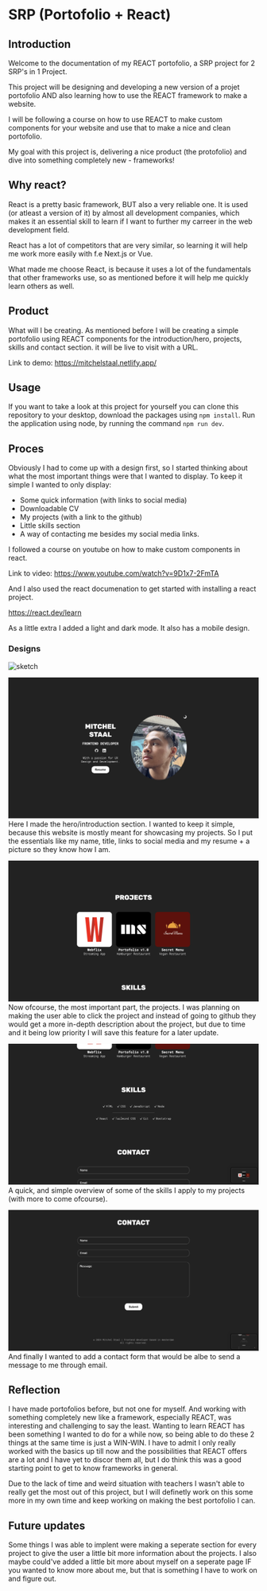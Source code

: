 # SRP (Portofolio + React)

## Introduction

Welcome to the documentation of my REACT portofolio, a SRP project for 2 SRP's in 1 Project.

This project will be designing and developing a new version of a projet portofolio AND also learning how to use the REACT framework to make a website.

I will be following a course on how to use REACT to make custom components for your website and use that to make a nice and clean portofolio.

My goal with this project is, delivering a nice product (the protofolio) and dive into something completely new - frameworks! 

## Why react?

React is a pretty basic framework, BUT also a very reliable one. It is used (or atleast a version of it) by almost all development companies, which makes it an essential skill to learn if I want to further my carreer in the web development field.

React has a lot of competitors that are very similar, so learning it will help me work more easily with f.e Next.js or Vue. 

What made me choose React, is because it uses a lot of the fundamentals that other frameworks use, so as mentioned before it will help me quickly learn others as well.

## Product

What will I be creating. As mentioned before I will be creating a simple portofolio using REACT components for the introduction/hero, projects, skills and contact section. it will be live to visit with a URL.

Link to demo: https://mitchelstaal.netlify.app/


## Usage

If you want to take a look at this project for yourself you can clone this repository to your desktop, download the packages using ```npm install```. Run the application using node, by running the command ```npm run dev```. 

## Proces

Obviously I had to come up with a design first, so I started thinking about what the most important things were that I wanted to display. To keep it simple I wanted to only display:
* Some quick information (with links to social media)
* Downloadable CV
* My projects (with a link to the github)
* Little skills section
* A way of contacting me besides my social media links.



I followed a course on youtube on how to make custom components in react.

Link to video: https://www.youtube.com/watch?v=9D1x7-2FmTA

And I also used the react documenation to get started with installing a react project. 

https://react.dev/learn

As a little extra I added a light and dark mode. It also has a mobile design.

### Designs

![sketch](/src/assets/Sketch%20.png)

![hero](/src/assets/hero.png)
Here I made the hero/introduction section. I wanted to keep it simple, because this website is mostly meant for showcasing my projects. So I put the essentials like my name, title, links to social media and my resume + a picture so they know how I am.

![project](/src/assets/project.png)
Now ofcourse, the most important part, the projects. I was planning on making the user able to click the project and instead of going to github they would get a more in-depth description about the project, but due to time and it being low priority I will save this feature for a later update.

![skills](/src/assets/skill.png)
A quick, and simple overview of some of the skills I apply to my projects (with more to come ofcourse).

![contact](/src/assets/contact.png)
And finally I wanted to add a contact form that would be albe to send a message to me through email.


## Reflection

I have made portofolios before, but not one for myself. And working with something completely new like a framework, especially REACT, was interesting and challenging to say the least. Wanting to learn REACT has been something I wanted to do for a while now, so being able to do these 2 things at the same time is just a WIN-WIN. I have to admit I only really worked with the basics up till now and the possibilities that REACT offers are a lot and I have yet to discor them all, but I do think this was a good starting point to get to know frameworks in general.

Due to the lack of time and weird situation with teachers I wasn't able to really get the most out of this project, but I will definetly work on this some more in my own time and keep working on making the best portofolio I can.

## Future updates

Some things I was able to implent were making a seperate section for every project to give the user a little bit more information about the projects. I also maybe could've added a little bit more about myself on a seperate page IF you wanted to know more about me, but that is something I have to work on and figure out.